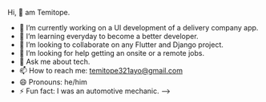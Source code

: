 Hi, 👋 am Temitope. 

- 🔭 I’m currently working on a UI development of a delivery company app.  
- 🌱 I’m learning everyday to become a better developer. 
- 👯 I’m looking to collaborate on any Flutter and Django project.  
- 🤔 I’m looking for help getting an onsite or a remote jobs. 
- 💬 Ask me about tech. 
- 📫 How to reach me: temitope321ayo@gmail.com
- 😄 Pronouns: he/him
- ⚡ Fun fact: I was an automotive mechanic. 
-->
